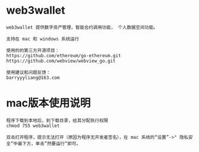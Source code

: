 # web3wallet
    web3wallet 提供数字资产管理，智能合约调用功能， 个人数据空间功能。

    支持在 mac 和 windows 系统运行

    使用的的第三方开源项目：
    https://github.com/ethereum/go-ethereum.git
    https://github.com/webview/webview_go.git

    使用建议和问题反馈：
    barryyyliang@163.com


# mac版本使用说明
    程序下载到本地后，到下载目录，给其分配执行权限 
    chmod 755 web3wallet

    双击打开程序，提示无法打开（原因为程序无开发者签名），在 mac 系统的“设置”->" 隐私安全“中最下方，单击”然要运行“即可。    
